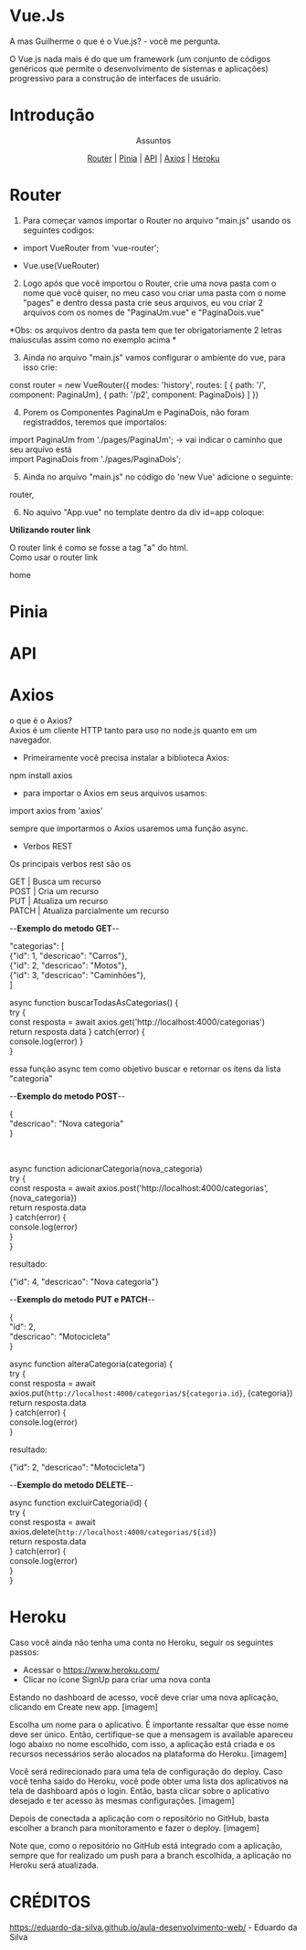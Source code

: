 # Vue.Js
A mas Guilherme o que é o Vue.js? - você me pergunta.</br>

O Vue.js nada mais é do que um framework (um conjunto de códigos genéricos que permite o desenvolvimento de sistemas e aplicações) progressivo para a construção de interfaces de usuário.

# Introdução

<p align="center">Assuntos</p>

<p align="center">
  <a href="#router">Router</a> |
  <a href="#pinia">Pinia</a> |
  <a href="#api">API</a> |
  <a href="#axios">Axios</a> |
  <a href="#heroku">Heroku</a>
</p>

# Router

1) Para começar vamos importar o Router no arquivo "main.js" usando os seguintes codigos:

* import VueRouter from 'vue-router';

* Vue.use(VueRouter)

2) Logo após que você importou o Router, crie uma nova pasta com o nome que você quiser, no meu caso vou criar uma pasta com o nome "pages"
e dentro dessa pasta crie seus arquivos, eu vou criar 2 arquivos com os nomes de "PaginaUm.vue" e "PaginaDois.vue"

*Obs: os arquivos dentro da pasta tem que ter obrigatoriamente 2 letras maiusculas assim como no exemplo acima *

3) Ainda no arquivo "main.js" vamos configurar o ambiente do vue, para isso crie:

const router = new VueRouter({
  modes: 'history',
  routes: [
    { path: '/', component: PaginaUm},
    { path: '/p2', component: PaginaDois}
  ]
})

4) Porem os Componentes PaginaUm e PaginaDois, não foram registraddos, teremos que importalos:

import PaginaUm from './pages/PaginaUm';    -> vai indicar o caminho que seu arquivo está </br>
import PaginaDois from './pages/PaginaDois';

5) Ainda no arquivo "main.js" no código do 'new Vue' adicione o seguinte:
 
router,

6) No aquivo "App.vue" no template dentro da div id=app coloque:

<router-view></router-view>

**Utilizando router link**

O router link é como se fosse a tag "a" do html.</br>
Como usar o router link

<router-link to="">home</route-link>


# Pinia



# API


# Axios

o que é o Axios?</br>
Axios é um cliente HTTP tanto para uso no node.js quanto em um navegador.

* Primeiramente você precisa instalar a biblioteca Axios:

npm install axios

* para importar o Axios em seus arquivos usamos:

import axios from 'axios'

sempre que importarmos o Axios usaremos uma função async.

* Verbos REST

Os principais verbos rest são os 

GET	| Busca um recurso</br>
POST	| Cria um recurso</br>
PUT	| Atualiza um recurso</br>
PATCH	| Atualiza parcialmente um recurso</br>

--**Exemplo do metodo GET**--

"categorias": [</br>
    {"id": 1, "descricao": "Carros"},</br>
    {"id": 2, "descricao": "Motos"},</br>
    {"id": 3, "descricao": "Caminhões"},</br>
]


async function buscarTodasAsCategorias() {</br>
    try {</br>
        const resposta = await axios.get('http://localhost:4000/categorias')</br>
        return resposta.data
    } catch(error) {</br>
        console.log(error)
    }</br>
}


essa função async tem como objetivo buscar e retornar os itens da lista "categoria" 

--**Exemplo do metodo POST**--

{</br>
    "descricao": "Nova categoria"</br>
}

</br>

async function adicionarCategoria(nova_categoria)</br>
    try {</br>
        const resposta = await axios.post('http://localhost:4000/categorias', {nova_categoria})</br>
        return resposta.data</br>
    } catch(error) {</br>
        console.log(error)</br>
    }</br>
}

resultado:

{"id": 4, "descricao": "Nova categoria"}



--**Exemplo do metodo PUT e PATCH**--

{</br>
    "id": 2,</br>
    "descricao": "Motocicleta"</br>
}

async function alteraCategoria(categoria) {</br>
    try {</br>
        const resposta = await axios.put(`http://localhost:4000/categorias/${categoria.id}`, {categoria})</br>
        return resposta.data</br>
    } catch(error) {</br>
        console.log(error)</br>
    }
    
   
 resultado:
 
 {"id": 2, "descricao": "Motocicleta"}
 
 
 --**Exemplo do metodo DELETE**--
 
 async function excluirCategoria(id) {</br>
    try {</br>
        const resposta = await axios.delete(`http://localhost:4000/categorias/${id}`)</br>
        return resposta.data</br>
    } catch(error) {</br>
        console.log(error)</br>
    }</br>
}

# Heroku

Caso você ainda não tenha uma conta no Heroku, seguir os seguintes passos:

* Acessar o https://www.heroku.com/</br>
* Clicar no ícone SignUp para criar uma nova conta

Estando no dashboard de acesso, você deve criar uma nova aplicação, clicando em Create new app.
[imagem]

Escolha um nome para o aplicativo. É importante ressaltar que esse nome deve ser único. Então, certifique-se que a mensagem is available apareceu logo abaixo no nome escolhido, com isso, a aplicação está criada e os recursos necessários serão alocados na plataforma do Heroku.
[imagem]

Você será redirecionado para uma tela de configuração do deploy. Caso você tenha saído do Heroku, você pode obter uma lista dos aplicativos na tela de dashboard após o login. Então, basta clicar sobre o aplicativo desejado e ter acesso às mesmas configurações.
[imagem]

Depois de conectada a aplicação com o repositório no GitHub, basta escolher a branch para monitoramento e fazer o deploy.
[imagem]

Note que, como o repositório no GitHub está integrado com a aplicação, sempre que for realizado um push para a branch escolhida, a aplicação no Heroku será atualizada.







# CRÉDITOS

https://eduardo-da-silva.github.io/aula-desenvolvimento-web/ - Eduardo da Silva
